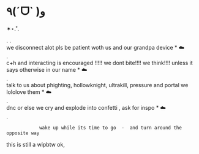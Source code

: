 # ٩(ˊᗜˋ )و
✶⋆.˚.     
              
  .                                  .              
                we disconnect alot pls be patient woth us and our grandpa device *  ☁️   
.              
                    c+h and interacting is encouraged !!!!! we dont bite!!!! we think!!!! unless it says otherwise in our name *  ☁️   
.              
                      talk to us about phighting, hollowknight, ultrakill, pressure and portal we lololove them *  ☁️    
.              
                    dnc or else we cry and explode into confetti , ask for inspo *  ☁️    
.              
                      
              
                                                  
                wake up while its time to go  -  and turn around the opposite way

this is still a wipbtw ok,                
